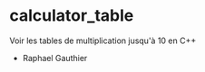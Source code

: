 # calculator_table
Voir les tables de multiplication jusqu'à 10 en C++

<!-- Voici un programme qui a été coder avec le langage C++, et qui vous permet de voir toute les tables de multiplication jusqu'à 10. -->

- Raphael Gauthier
